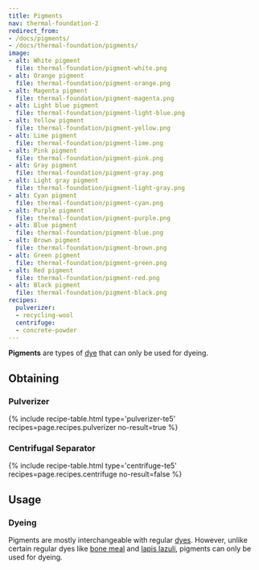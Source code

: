 ```yaml
---
title: Pigments
nav: thermal-foundation-2
redirect_from:
- /docs/pigments/
- /docs/thermal-foundation/pigments/
image:
- alt: White pigment
  file: thermal-foundation/pigment-white.png
- alt: Orange pigment
  file: thermal-foundation/pigment-orange.png
- alt: Magenta pigment
  file: thermal-foundation/pigment-magenta.png
- alt: Light blue pigment
  file: thermal-foundation/pigment-light-blue.png
- alt: Yellow pigment
  file: thermal-foundation/pigment-yellow.png
- alt: Lime pigment
  file: thermal-foundation/pigment-lime.png
- alt: Pink pigment
  file: thermal-foundation/pigment-pink.png
- alt: Gray pigment
  file: thermal-foundation/pigment-gray.png
- alt: Light gray pigment
  file: thermal-foundation/pigment-light-gray.png
- alt: Cyan pigment
  file: thermal-foundation/pigment-cyan.png
- alt: Purple pigment
  file: thermal-foundation/pigment-purple.png
- alt: Blue pigment
  file: thermal-foundation/pigment-blue.png
- alt: Brown pigment
  file: thermal-foundation/pigment-brown.png
- alt: Green pigment
  file: thermal-foundation/pigment-green.png
- alt: Red pigment
  file: thermal-foundation/pigment-red.png
- alt: Black pigment
  file: thermal-foundation/pigment-black.png
recipes:
  pulverizer:
  - recycling-wool
  centrifuge:
  - concrete-powder
---
```


**Pigments** are types of [dye](https://minecraft.gamepedia.com/Dye) that can
only be used for dyeing.


Obtaining
---------

### Pulverizer
{% include recipe-table.html type='pulverizer-te5' recipes=page.recipes.pulverizer no-result=true %}

### Centrifugal Separator
{% include recipe-table.html type='centrifuge-te5' recipes=page.recipes.centrifuge no-result=false %}


Usage
-----

### Dyeing
Pigments are mostly interchangeable with regular
[dyes](https://minecraft.gamepedia.com/Dye). However, unlike certain regular
dyes like [bone meal](https://minecraft.gamepedia.com/Bone_Meal) and [lapis
lazuli](https://minecraft.gamepedia.com/Lapis_Lazuli), pigments can only be used
for dyeing.
